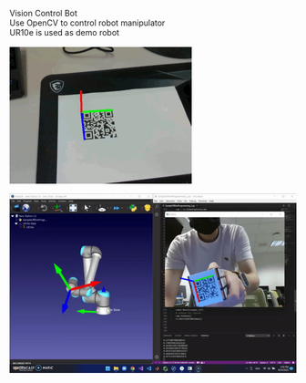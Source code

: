 Vision Control Bot<br />
Use OpenCV to control robot manipulator<br />
UR10e is used as demo robot<br />
<br />
![QR code orientation detection](Demo_Videos/output.gif)<br />

![](Demo_Videos/final_demo.gif)
